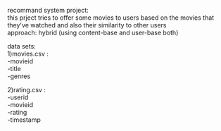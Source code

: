 recommand system project:     
this prject tries to offer some movies to  users based on the movies that they've watched and also  their similarity to other users       
approach: hybrid (using content-base and user-base both)       

data sets:     
1)movies.csv :    
-movieid    
-title    
-genres    

2)rating.csv :    
-userid     
-movieid    
-rating   
-timestamp    
